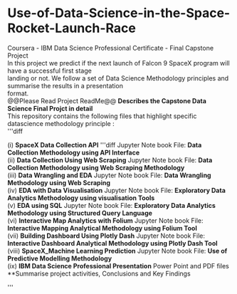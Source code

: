 # Use-of-Data-Science-in-the-Space-Rocket-Launch-Race
Coursera - IBM Data Science Professional Certificate - Final Capstone Project <br>
In this project we predict if the next launch of Falcon 9 SpaceX program will have a successful first stage <br>
landing or not. We follow a set of Data Science Methodology principles and summarise the results in a presentation <br>
format.<br>
@@Please Read Project ReadMe@@  **Describes the Capstone Data Science Final Projct in detail** <br>
This repository contains the following files that highlight specific datascience methodology principle : <br>
'''diff

(i) **SpaceX Data Collection API** '''diff Jupyter Note book File: **Data Collection Methodology using API Interface** <br>
(ii) **Data Collection Using Web Scraping** Jupyter Note book File: **Data Collection Methodology using Web Scraping Methodology**<br>
(iii) **Data Wrangling and EDA** Jupyter Note book File: **Data Wrangling Methodology using Web Scraping** <br>
(iv) **EDA with Data Visualisation** Jupyter Note book File: **Exploratory Data Analytics Methodology using visualisation Tools** <br>
(v) **EDA using SQL** Jupyter Note book File: **Exploratory Data Analytics Methodology using Structured Query Language**<br>
(vi) **Interactive Map Analytics with Folium** Jupyter Note book File: **Interactive Mapping Analytical Methodology using Folium Tool**<br>
(vii) **Building Dashboard Using Plotly Dash** Jupyter Note book File: **Interactive Dashboard Analytical Methodology using Plotly Dash Tool**<br>
(viii) **SpaceX_Machine Learning Prediction** Jupyter Note book File: **Use of Predictive Modelling Methodology**<br>
(ix) **IBM Data Science Professional Presentation** Power Point and PDF files **Summarise project activities, Conclusions and Key Findings <br>

'''
